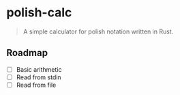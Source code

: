 # polish-calc

> A simple calculator for polish notation written in Rust.

## Roadmap

- [ ] Basic arithmetic
- [ ] Read from stdin
- [ ] Read from file
